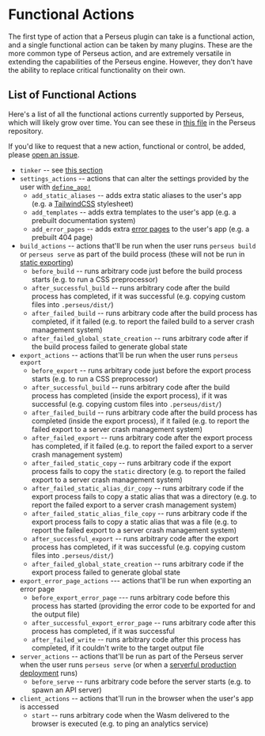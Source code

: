 # Functional Actions

The first type of action that a Perseus plugin can take is a functional action, and a single functional action can be taken by many plugins. These are the more common type of Perseus action, and are extremely versatile in extending the capabilities of the Perseus engine. However, they don't have the ability to replace critical functionality on their own.

## List of Functional Actions

Here's a list of all the functional actions currently supported by Perseus, which will likely grow over time. You can see these in [this file](https://github.com/arctic-hen7/perseus/blob/main/packages/perseus/src/plugins/functional.rs) in the Perseus repository.

If you'd like to request that a new action, functional or control, be added, please [open an issue](https://github.com/arctic-hen7/perseus/issues/new/choose).

- `tinker` -- see [this section](:plugins/tinker)
- `settings_actions` -- actions that can alter the settings provided by the user with [`define_app!`](:define-app)
	- `add_static_aliases` -- adds extra static aliases to the user's app (e.g. a [TailwindCSS](https://tailwindcss.com) stylesheet)
	- `add_templates` -- adds extra templates to the user's app (e.g. a prebuilt documentation system)
	- `add_error_pages` -- adds extra [error pages](:error-pages) to the user's app (e.g. a prebuilt 404 page)
- `build_actions` -- actions that'll be run when the user runs `perseus build` or `perseus serve` as part of the build process (these will not be run in [static exporting](:exporting))
	- `before_build` -- runs arbitrary code just before the build process starts (e.g. to run a CSS preprocessor)
	- `after_successful_build` -- runs arbitrary code after the build process has completed, if it was successful (e.g. copying custom files into `.perseus/dist/`)
	- `after_failed_build` -- runs arbitrary code after the build process has completed, if it failed (e.g. to report the failed build to a server crash management system)
	- `after_failed_global_state_creation` -- runs arbitrary code after if the build process failed to generate global state
- `export_actions` -- actions that'll be run when the user runs `perseus export`
	- `before_export` -- runs arbitrary code just before the export process starts (e.g. to run a CSS preprocessor)
	- `after_successful_build` -- runs arbitrary code after the build process has completed (inside the export process), if it was successful (e.g. copying custom files into `.perseus/dist/`)
	- `after_failed_build` -- runs arbitrary code after the build process has completed (inside the export process), if it failed (e.g. to report the failed export to a server crash management system)
	- `after_failed_export` -- runs arbitrary code after the export process has completed, if it failed (e.g. to report the failed export to a server crash management system)
	- `after_failed_static_copy` -- runs arbitrary code if the export process fails to copy the `static` directory (e.g. to report the failed export to a server crash management system)
	- `after_failed_static_alias_dir_copy` -- runs arbitrary code if the export process fails to copy a static alias that was a directory (e.g. to report the failed export to a server crash management system)
	- `after_failed_static_alias_file_copy` -- runs arbitrary code if the export process fails to copy a static alias that was a file (e.g. to report the failed export to a server crash management system)
	- `after_successful_export` -- runs arbitrary code after the export process has completed, if it was successful (e.g. copying custom files into `.perseus/dist/`)
	- `after_failed_global_state_creation` -- runs arbitrary code if the export process failed to generate global state
- `export_error_page_actions` --- actions that'll be run when exporting an error page
  	- `before_export_error_page` --- runs arbitrary code before this process has started (providing the error code to be exported for and the output file)
	- `after_successful_export_error_page` -- runs arbitrary code after this process has completed, if it was successful
	- `after_failed_write` -- runs arbitrary code after this process has completed, if it couldn't write to the target output file
- `server_actions` -- actions that'll be run as part of the Perseus server when the user runs `perseus serve` (or when a [serverful production deployment](:deploying/serverful) runs)
	- `before_serve` -- runs arbitrary code before the server starts (e.g. to spawn an API server)
- `client_actions` -- actions that'll run in the browser when the user's app is accessed
	- `start` -- runs arbitrary code when the Wasm delivered to the browser is executed (e.g. to ping an analytics service)
